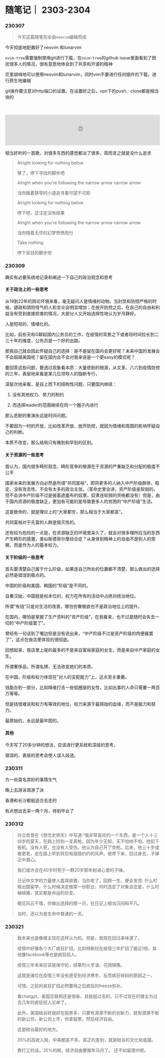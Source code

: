# 随笔记｜ 2303-2304

### 230307

> 今天这篇随笔完全由`neovim`编辑而成

今天彻底地配置好了neovim 和lunarvim

`nvim-tree`需要强制使用git进行下载，在`nvim-tree`的github issue里面看到了困扰很多人的情况，很有意思地体会到了共享和开源的精神

花里胡哨地可以使用neovim和lunarvim，同时vim不要进行任何插件的下载，进行原生地编辑

git操作要注意对http端口的设置，在设置好之后，vpn下的push、clone都是相当快的
<br/>
<br/>
<br/>
<iframe frameborder="no" border="0" marginwidth="0" marginheight="0" width="100%" height="100" src="https://music.163.com/outchain/player?type=2&amp;id=28911983&amp;auto=0&amp;height=100"></iframe>

相当好听的一首歌，对很多东西的感觉都淡了很多，简而言之就是没什么追求
> Alright looking for nothing below
>
> 够了，停下寻找的脚步吧
>
> Alright when you're following the narrow arrow narrow arrow
>
> 当你跟着狭窄的小道追寻着可望不可即
>
> Alright looking for nothing below
>
> 停下吧，这注定没有结果
>
> Alright when you're following the narrow arrow narrow arrow
>
> 当你随着无尽的幻梦愤愤而行
>
> Take nothing
>
> 停下盲目的脚步吧


### 230309

确实有必要系统地记录和阐述一下自己的政治观念和思考

#### 关于政治上的一些思考

从19到22年的舆论环境来看，毫无疑问人是情绪的动物。当封禁和防控严格的时候，键政和阴阳怪气的人和言论会明显增加；在放开防控之后，在自己的自由和利益没有受到直接损害的情况，大部分人又开始选择性地认为岁月静好。

人是短视的、情绪化的。

比如，前些天和G聊起国内公务员的工作，在疫情的背景之下或者将时间拉长到二三十年的维度，公务员是一个好的出路。

那我自己就会因此怀疑自己的选择：是不是留在国内会更好呢？未来中国的发展会不会超越美国呢？留在国内会不会对我来说是一个更easy的模式呢？

要回答这些问题，要透过现象看本质：大量悲剧的根源，从文革、八六到疫情防控的三年，表层地来看是某几位领导人的独断专行，

深层次地来看，是自上而下的结构性问题，只要国内继续：

1. 没有其他权力、势力的制约

2. 而选择leader的范围继续在同一个圈子内进行

那么悲剧的重演永远是时间问题。

不要因为一时的开放，比如改革开放、放开防控，就因为情绪和周围的影响怀疑自己的判断。

本质不改变，那么结局只有晚到和早到的区别。


#### 关于资源的一些思考

我认为，国内很多畸形观念、畸形竞争的根源在于资源的严重缺乏和分配的极度不公平



国家未来的发展方向必然是所谓“共同富裕”，即将更多的人纳入中产阶级群体，稳定、没有攻击性、不会有太多的政治主张。（革命史里会讲，资产阶级是软弱的，但不会讲中产阶级不过是披着遮羞布的奴隶，奴隶连软弱的资格都没有）但是，由于国内资源的极度缺乏，更加有可能的是导致更多人的贫困的“中产阶级”生活。

这是致命的，就是理论上的“大家都穷，那么相当于大家都富”。

共同富裕对于先富的人群是毁灭性的。

还有较为危险的一点是，在资源缺乏的环境里呆久了，就会对很多理所应当的东西产生畸形的感激，类似斯德哥尔摩综合症？从身体到精神上的自由不是别人的恩赐，而是作为人的基本权力。


#### 关于阶级的一些思考

首先要清楚自己属于什么阶级，如果连自己所处的位置都不清楚，那么做出的选择必然是错误到极点的。

中国的阶级和美国、韩国的“阶级”是不同的。

自秦汉始，中国就是权本位的，权力在所有的活动中占绝对统治地位。

所谓“有钱”只是对生活的改善，哪怕穷奢极欲也不是政治地位上的提升。

在国内，哪怕是掌握了生产资料的“资产阶级”，在我看来，也不过是随时会失去一切的“中产阶级罢了”。

曾经有一句话到了嘴边但是没有说出来，“中产阶级不过是资产阶级的肉便器罢了”，这点在夜店里体现的很彻底。

回想起来，夜店里上座的最多的不是来自富裕家庭的女生，而是来自中产家庭的女生。

所谓奢侈品，所谓名牌，无法改变她们的本质。

在中国，阶级和权力体现在“对人的支配能力”上，这点至关重要。

钱能办到一部分，比如降维打击一些低圈层的女性，比如出事的人命只需要一两百万等等。

但是钱很难说和权力有等效的地位，权力来源于最原始的血缘，而不是能力和努力。

最原始的，永远是最牢固的。


#### 其他

今天写了20多分钟的想法，应该进行更系统和深层的思考。

错误的、表层的思考会使人误入歧途。



### 230311

为一些莫名其妙的事情生气

晚上去游泳馆游了泳

香港和长沙都挺适合去走的

有点想出去呆一两个月，待到毕业了



### 230312



> 孙立哲曾在《想念史铁生》中写道:“我非常喜欢的一个东西，是一个人十三四岁的夏天，在路上捡到一支真枪。因为年少无知，天不怕地不怕，他扣下板机。没有人死，也没有人受伤。他认为自己开了空枪。后来，他三十岁或者更老，走在路上听到背后有隐隐约约的风声。他停下来，回过身去，子弹正中眉心。
>
> 我们或许会在40岁时死于一颗20岁那年射进心里的子弹。
>
> 日记中文字的力量使人震耳欲聋，当你老了，回顾一生，便会发觉: 什么时候出国留学，什么时候决定做第一份职业，何时选定了对象谈恋爱，什么时候结婚，其实都是命运的巨变。
>
> 眼见风云千墙，你做出选择的那一日，在日记上相当沉闷和平凡。
>
> 当时，还以为是生命中普通的一天。





### 230321

> 我本来也是像楼主现在这样认为的。但是，我现在回过来味道了。
>
> 疫情中好像各个大厂疯狂扩招，比如特斯拉在疫情三年扩招了接近1倍，其他像facebook等也是疯狂招人。
>
> 疫情三年本来应该是保守的，结果烈火烹油，花团锦簇。
>
> 这就是诸位在疫情三年没有感受到经济寒冬，反而疯狂转码的原因之一。
>
> 可惜，之前的疯狂扩招必然要用之后疯狂的freeze弥补。
>
> 看chatgpt，美国互联网还是很香，且能挺过去的，只不过现在的楼主为过去几年的疯狂招人买单了。
>
> 此外，美国硅谷好就好在股票多，只要有源源不断的创新力，就有源源不断的新公司，新公司上市，你拿股票，然后经济自由。 
>
> 这是硅谷最好的地方。
>
> 35%的高收入税，中美都差不多，真正的差别，就是硅谷的文化和底蕴。
>
> 靠打工的话，35%的税，经济自由要猴年马月了。 还不如留德州呢。





